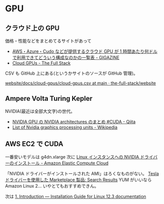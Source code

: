 # GPU

## クラウド上の GPU

価格・性能などをまとめてるサイトがあって

- [AWS・Azure・Cudo などが提供するクラウド GPU が 1 時間あたり何ドルで利用できてどういう構成なのかの一覧表 - GIGAZINE](https://gigazine.net/news/20230528-cloud-gpus/)
- [Cloud GPUs - The Full Stack](https://fullstackdeeplearning.com/cloud-gpus/)

CSV も GitHub 上にある(というかサイトのソースが GitHub 管理)。

[website/docs/cloud-gpus/cloud-gpus.csv at main · the-full-stack/website](https://github.com/the-full-stack/website/blob/main/docs/cloud-gpus/cloud-gpus.csv)

## Ampere Volta Turing Kepler

NVIDIA(最近は全部大文字)の世代。

- [NVIDIA GPU の NVIDIA architectures のまとめ #CUDA - Qiita](https://qiita.com/k_ikasumipowder/items/1142dadba01b42ac6012)
- [List of Nvidia graphics processing units - Wikipedia](https://en.wikipedia.org/wiki/List_of_Nvidia_graphics_processing_units)

## AWS EC2 で CUDA

一番安いモデルは g4dn.xlarge
次に [Linux インスタンスへの NVIDIA ドライバーのインストール - Amazon Elastic Compute Cloud](https://docs.aws.amazon.com/ja_jp/AWSEC2/latest/UserGuide/install-nvidia-driver.html)

「NVIDIA ドライバーがインストールされた AMI」はろくなものがない。
[Tesla ドライバーを使用した Marketplace 製品: Search Results](https://aws.amazon.com/marketplace/search/results?searchTerms=tesla+driver&CREATOR=e6a5002c-6dd0-4d1e-8196-0a1d1857229b%2Cc568fe05-e33b-411c-b0ab-047218431da9&filters=CREATOR)
YUM がいいなら Amazon Linux 2... いやとてもおすすめできん。

次は
[1. Introduction — Installation Guide for Linux 12.3 documentation](https://docs.nvidia.com/cuda/cuda-installation-guide-linux/)
